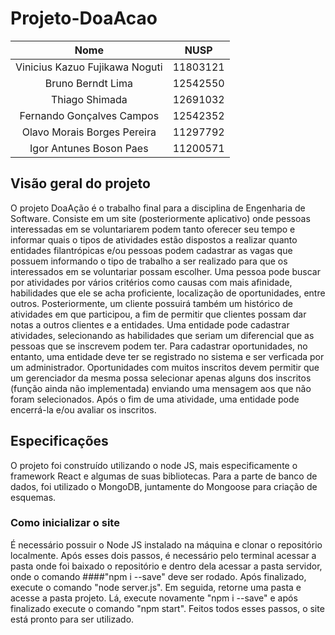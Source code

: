 # Projeto-DoaAcao
 
|             Nome              | NUSP    |
|:-----------------------------:|:-------:|
|Vinicius Kazuo Fujikawa Noguti | 11803121|
|Bruno Berndt Lima              | 12542550|
|Thiago Shimada                 | 12691032|
|Fernando Gonçalves Campos      | 12542352|
|Olavo Morais Borges Pereira    | 11297792|
|Igor Antunes Boson Paes        | 11200571|

## Visão geral do projeto
 O projeto DoaAção é o trabalho final para a disciplina de Engenharia de Software. Consiste em um site (posteriormente aplicativo) onde pessoas interessadas em se voluntariarem podem tanto oferecer seu tempo e informar quais o tipos de atividades estão dispostos a realizar quanto entidades filantrópicas e/ou pessoas podem cadastrar as vagas que possuem informando o tipo de trabalho a ser realizado para que os interessados em se voluntariar possam escolher.
 Uma pessoa pode buscar por atividades por vários critérios como causas com mais afinidade, habilidades que ele se acha proficiente, localização de oportunidades, entre outros. Posteriormente, um cliente possuirá também um histórico de atividades em que participou, a fim de permitir que clientes possam dar notas a outros clientes e a entidades.
 Uma entidade pode cadastrar atividades, selecionando as habilidades que seriam um diferencial que as pessoas que se inscrevem podem ter. Para cadastrar oportunidades, no entanto, uma entidade deve ter se registrado no sistema e ser verficada por um administrador. Oportunidades com muitos inscritos devem permitir que um gerenciador da mesma possa selecionar apenas alguns dos inscritos (função ainda não implementada) enviando uma mensagem aos que não foram selecionados. Após o fim de uma atividade, uma entidade pode encerrá-la e/ou avaliar os inscritos.

## Especificações
 O projeto foi construído utilizando o node JS, mais especificamente o framework React e algumas de suas bibliotecas. Para a parte de banco de dados, foi utilizado o MongoDB, juntamente do Mongoose para criação de esquemas.

### Como inicializar o site
 É necessário possuir o Node JS instalado na máquina e clonar o repositório localmente. Após esses dois passos, é necessário pelo terminal acessar a pasta onde foi baixado o repositório e dentro dela acessar a pasta servidor, onde o comando 
 ####"npm i --save" 
 deve ser rodado. Após finalizado, execute o comando "node server.js". Em seguida, retorne uma pasta e acesse a pasta projeto. Lá, execute novamente "npm i --save" e após finalizado execute o comando "npm start". Feitos todos esses passos, o site está pronto para ser utilizado.
